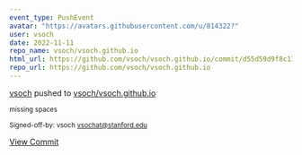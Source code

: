 ```yaml
---
event_type: PushEvent
avatar: "https://avatars.githubusercontent.com/u/814322?"
user: vsoch
date: 2022-11-11
repo_name: vsoch/vsoch.github.io
html_url: https://github.com/vsoch/vsoch.github.io/commit/d55d59d9f8c11a6fea368bfc95a8eb39671e850a
repo_url: https://github.com/vsoch/vsoch.github.io
---
```


<a href='https://github.com/vsoch' target='_blank'>vsoch</a> pushed to <a href='https://github.com/vsoch/vsoch.github.io' target='_blank'>vsoch/vsoch.github.io</a>

<small>missing spaces

Signed-off-by: vsoch <vsochat@stanford.edu></small>

<a href='https://github.com/vsoch/vsoch.github.io/commit/d55d59d9f8c11a6fea368bfc95a8eb39671e850a' target='_blank'>View Commit</a>